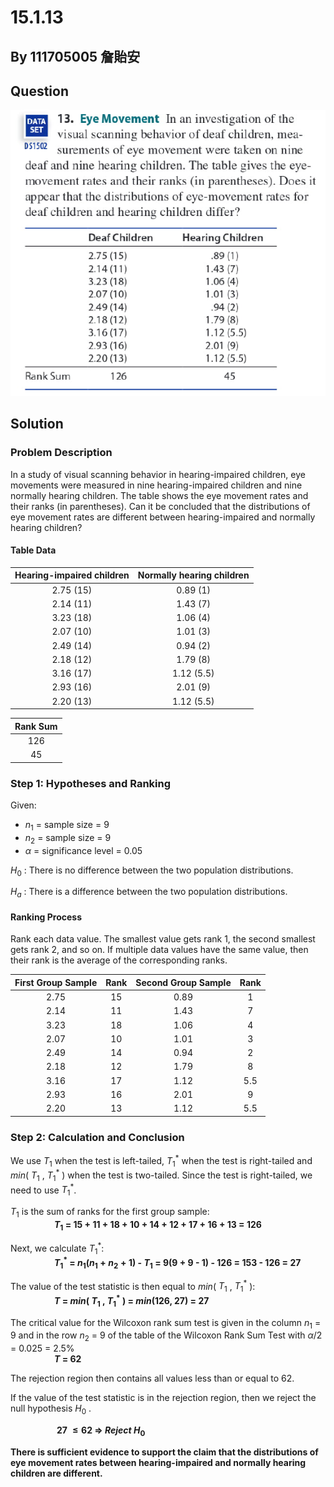 # 15.1.13

## By 111705005 詹貽安

## Question
![image](https://github.com/HWTeng-Course/202402-Statistics/blob/main/Images/15.1.13(1).png)

## Solution

### Problem Description
In a study of visual scanning behavior in hearing-impaired children, eye movements were measured in nine hearing-impaired children and nine normally hearing children. The table shows the eye movement rates and their ranks (in parentheses). Can it be concluded that the distributions of eye movement rates are different between hearing-impaired and normally hearing children?

#### Table Data
| Hearing-impaired children | Normally hearing children |
|:-------------------------:|:-------------------------:|
| 2.75 (15)                 | 0.89 (1)                  |
| 2.14 (11)                 | 1.43 (7)                  |
| 3.23 (18)                 | 1.06 (4)                  |
| 2.07 (10)                 | 1.01 (3)                  |
| 2.49 (14)                 | 0.94 (2)                  |
| 2.18 (12)                 | 1.79 (8)                  |
| 3.16 (17)                 | 1.12 (5.5)                |
| 2.93 (16)                 | 2.01 (9)                  |
| 2.20 (13)                 | 1.12 (5.5)                |

| Rank Sum |
|:--------:|
| 126      |
| 45       |

### Step 1: Hypotheses and Ranking
Given:
-  $n_1$ = sample size = 9
-  $n_2$ = sample size = 9
- $\alpha$ = significance level = 0.05

$H_0$ : There is no difference between the two population distributions.

$H_a$ : There is a difference between the two population distributions.

#### Ranking Process
Rank each data value. The smallest value gets rank 1, the second smallest gets rank 2, and so on. If multiple data values have the same value, then their rank is the average of the corresponding ranks.

| First Group Sample | Rank | Second Group Sample | Rank |
|:------------------:|:----:|:-------------------:|:----:|
| 2.75               | 15   | 0.89                | 1    |
| 2.14               | 11   | 1.43                | 7    |
| 3.23               | 18   | 1.06                | 4    |
| 2.07               | 10   | 1.01                | 3    |
| 2.49               | 14   | 0.94                | 2    |
| 2.18               | 12   | 1.79                | 8    |
| 3.16               | 17   | 1.12                | 5.5  |
| 2.93               | 16   | 2.01                | 9    |
| 2.20               | 13   | 1.12                | 5.5  |

### Step 2: Calculation and Conclusion
We use $T_1$ when the test is left-tailed, $T_1^{\ast}$ when the test is right-tailed and $min$( $T_1$ , $T_1^{\ast}$ ) when the test is two-tailed. Since the test is right-tailed, we need to use $T_1^{\ast}$.  

$T_1$ is the sum of ranks for the first group sample:  
&emsp;&emsp;&emsp;&emsp;&emsp;**$T_1$ = 15 + 11 + 18 + 10 + 14 + 12 + 17 + 16 + 13 = 126**  

Next, we calculate $T_1^{\ast}$:  
&emsp;&emsp;&emsp;&emsp;&emsp;**$T_1^{\ast}$ = $n_1 (n_1 + n_2 + 1)$ - $T_1$ = 9(9 + 9 - 1) - 126 = 153 - 126 = 27**  

The value of the test statistic is then equal to $min$( $T_1$ , $T_1^{\ast}$ ):  
&emsp;&emsp;&emsp;&emsp;&emsp;**$T$ = $min$( $T_1$ , $T_1^{\ast}$ ) = $min$(126, 27) = 27**  

The critical value for the Wilcoxon rank sum test is given in the column $n_1$ = 9 and in the row $n_2$ = 9 of the table of the Wilcoxon Rank Sum Test with $\alpha$/2 = 0.025 = 2.5%  
&emsp;&emsp;&emsp;&emsp;&emsp;**$T$ = 62**  

The rejection region then contains all values less than or equal to 62.  

If the value of the test statistic is in the rejection region, then we reject the null hypothesis $H_0$ .  

&emsp;&emsp;&emsp;&emsp;&emsp; **27 $\leq 62$  $\Longrightarrow$  $Reject$ $H_0$**

**There is sufficient evidence to support the claim that the distributions of eye movement rates between hearing-impaired and normally hearing children are different.**
